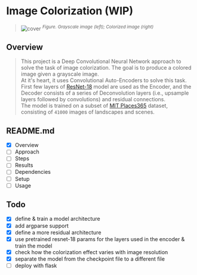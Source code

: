 # Image Colorization (WIP)

> ![cover](https://github.com/priyavrat-misra/image-colorization/blob/master/images/colorized/bnw_col.png?raw=true)
> _<sup>Figure. Grayscale image (left); Colorized image (right)</sup>_
## Overview
> This project is a Deep Convolutional Neural Network approach to solve the task of image colorization.
> The goal is to produce a colored image given a grayscale image. <br>
> At it's heart, it uses Convolutional Auto-Encoders to solve this task.
> First few layers of [ResNet-18](https://arxiv.org/abs/1512.03385) model are used as the Encoder,
> and the Decoder consists of a series of Deconvolution layers (i.e., upsample layers followed by convolutions) and residual connections.<br>
> The model is trained on a subset of [MIT Places365](http://places2.csail.mit.edu/index.html) dataset, consisting of `41000` images of landscapes and scenes.


## README.md
- [x] Overview
- [ ] Approach
- [ ] Steps
- [ ] Results
- [ ] Dependencies
- [ ] Setup
- [ ] Usage

## Todo
- [x] define & train a model architecture
- [x] add argparse support
- [x] define a more residual architecture
- [x] use pretrained resnet-18 params for the layers used in the encoder & train the model
- [x] check how the colorization effect varies with image resolution
- [x] separate the model from the checkpoint file to a different file
- [ ] deploy with flask